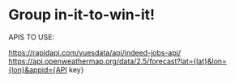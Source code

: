 # Group in-it-to-win-it!


APIS TO USE:

https://rapidapi.com/vuesdata/api/indeed-jobs-api/
https://api.openweathermap.org/data/2.5/forecast?lat={lat}&lon={lon}&appid={API key}
